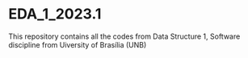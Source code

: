 # EDA_1_2023.1

This repository contains all the codes from Data Structure 1, Software discipline from Uiversity of Brasília (UNB)
